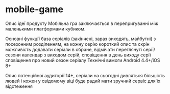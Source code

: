 # mobile-game
Опис ідеї продукту
Мобільна гра заключається в перепригуванні між маленькими платформами кубиком.

Основні функції
база серіалів (закінчені, зараз виходять, майбутні) з посезонним розділенням, на кожну серію короткий опис та скрін
можливість додавати серіали в обране, відмічати переглянуті серії/сезони
календар з виходом серій, сповіщення в день виходу серії
сповіщення про новий сезон серіалу
Технічні вимоги
Android 4.4+/iOS 8+

Опис потенційної аудиторії
14+, серіали на сьогодні дивляться більшість людей і кожен у свідомому віці буде радий мати зручний сервіс для їх відстеження
